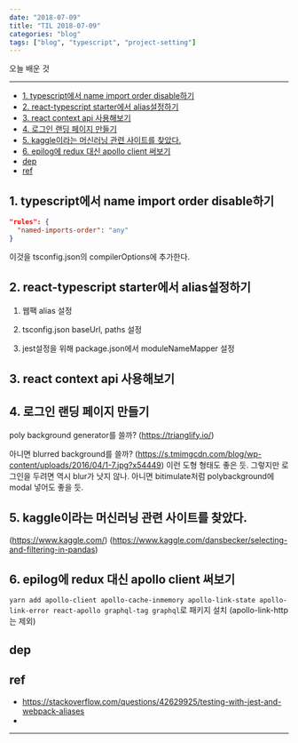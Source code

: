 ```yaml
---
date: "2018-07-09"
title: "TIL 2018-07-09"
categories: "blog"
tags: ["blog", "typescript", "project-setting"]
---
```


오늘 배운 것

----------

- [1. typescript에서 name import order disable하기](#1-typescript에서-name-import-order-disable하기)
- [2. react-typescript starter에서 alias설정하기](#2-react-typescript-starter에서-alias설정하기)
- [3. react context api 사용해보기](#3-react-context-api-사용해보기)
- [4. 로그인 랜딩 페이지 만들기](#4-로그인-랜딩-페이지-만들기)
- [5. kaggle이라는 머신러닝 관련 사이트를 찾았다.](#5-kaggle이라는-머신러닝-관련-사이트를-찾았다)
- [6. epilog에 redux 대신 apollo client 써보기](#6-epilog에-redux-대신-apollo-client-써보기)
- [dep](#dep)
- [ref](#ref)

## 1. typescript에서 name import order disable하기

```json
"rules": {
  "named-imports-order": "any"
}
```

이것을 tsconfig.json의 compilerOptions에 추가한다.

## 2. react-typescript starter에서 alias설정하기

1.  웹팩 alias 설정

1.  tsconfig.json baseUrl, paths 설정

1.  jest설정을 위해 package.json에서 moduleNameMapper 설정

## 3. react context api 사용해보기

## 4. 로그인 랜딩 페이지 만들기

poly background generator를 쓸까?
(<https://trianglify.io/>)

아니면 blurred background를 쓸까?
(<https://s.tmimgcdn.com/blog/wp-content/uploads/2016/04/1-7.jpg?x54449>)
이런 도형 형태도 좋은 듯. 그렇지만 로그인을 두려면 역시 blur가 낫지 않나. 아니면 bitimulate처럼 polybackground에 modal 넣어도 좋을 듯.

## 5. kaggle이라는 머신러닝 관련 사이트를 찾았다.

(<https://www.kaggle.com/>)
(<https://www.kaggle.com/dansbecker/selecting-and-filtering-in-pandas>)

## 6. epilog에 redux 대신 apollo client 써보기

`yarn add apollo-client apollo-cache-inmemory apollo-link-state apollo-link-error react-apollo graphql-tag graphql`로 패키지 설치 (apollo-link-http는 제외)

## dep

## ref

- <https://stackoverflow.com/questions/42629925/testing-with-jest-and-webpack-aliases>
-

----------

